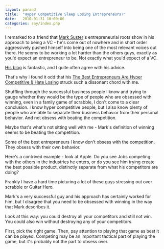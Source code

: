```yaml
---
layout: parand
title:  "Hyper Competitive Sleep Losing Entrepreneurs?"
date:   2010-01-31 10:00:00
categories: say/index.php
---
```

I remarked to a friend that [Mark Suster](http://www.bothsidesofthetable.com/)'s entrepreneurial roots show in his approach to being a VC - he's come out of nowhere and in short order aggressively pushed himself into being one of the most relevant voices out there. He seems to be working a lot harder than the others guys, exactly as you'd expect an entrepreneur to be. Not exactly what you'd expect of a VC.

[His blog](http://www.bothsidesofthetable.com/) is fantastic, and I quite often agree with his advice. 

That's why I found it odd that his [The Best Entrepreneurs Are Hyper Competitive & Hate Losing](http://www.bothsidesofthetable.com/2010/01/29/the-best-entrepreneurs-are-hyper-competitive-hate-losing/) struck such a dissonant chord with me. 

Shuffling through the successful business people I know and trying to gauge whether they would be the type of people who are obsessed with winning, even in a family game of scrabble, I don't come to a clear conclusion. I know hyper competitive people, but I also know plenty of people who are able to separate their business behavior from their personal behavior. And not obsess with beating the competition.

Maybe that's what's not sitting well with me - Mark's definition of winning seems to be beating the competition. 

Some of the best entrepreneurs I know don't obsess with the competition. They obsess with their own behavior. 

Here's a contrived example - look at Apple. Do you see Jobs competing with the others in the industries he enters, or do you see him trying create the best possible product, distinctly separate from what his competitors are doing?

Frankly I have a hard time picturing a lot of these guys stressing out over scrabble or Guitar Hero. 

Mark's a very successful guy and his approach has certainly worked for him, but I disagree that you need to be obsessed with winning in the way that Mark describes it. 

Look at this way: you could destroy all your competitors and still not win. You could also win without destroying any of your competitors.

First, pick the right game. Then, pay attention to playing that game as best it can be played. Competing may be an important tactical part of playing the game, but it's probably not the part to obsess over.
